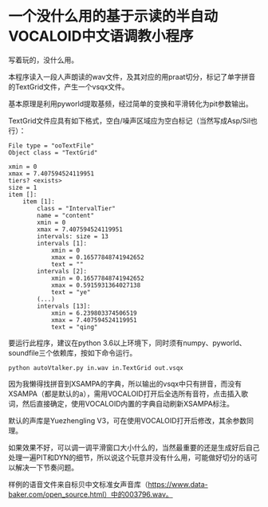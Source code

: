 # 一个没什么用的基于示读的半自动VOCALOID中文语调教小程序

写着玩的，没什么用。

本程序读入一段人声朗读的wav文件，及其对应的用praat切分，标记了单字拼音的TextGrid文件，产生一个vsqx文件。

基本原理是利用pyworld提取基频，经过简单的变换和平滑转化为pit参数输出。

TextGrid文件应具有如下格式，空白/噪声区域应为空白标记（当然写成Asp/Sil也行）：

```
File type = "ooTextFile"
Object class = "TextGrid"

xmin = 0 
xmax = 7.407594524119951 
tiers? <exists> 
size = 1 
item []: 
    item [1]:
        class = "IntervalTier" 
        name = "content" 
        xmin = 0 
        xmax = 7.407594524119951 
        intervals: size = 13 
        intervals [1]:
            xmin = 0 
            xmax = 0.16577848741942652 
            text = "" 
        intervals [2]:
            xmin = 0.16577848741942652 
            xmax = 0.5915931364027138 
            text = "ye" 
        (...)
        intervals [13]:
            xmin = 6.239803374506519 
            xmax = 7.407594524119951 
            text = "qing" 
```

要运行此程序，建议在python 3.6以上环境下，同时须有numpy、pyworld、soundfile三个依赖库，按如下命令运行。

```
python autoVtalker.py in.wav in.TextGrid out.vsqx
```

因为我懒得找拼音到XSAMPA的字典，所以输出的vsqx中只有拼音，而没有XSAMPA（都是默认的a），需用VOCALOID打开后全选所有音符，点击插入歌词，然后直接确定，使用VOCALOID内置的字典自动刷新XSAMPA标注。

默认的声库是Yuezhengling V3，可在使用VOCALOID打开后修改，其余参数同理。

如果效果不好，可以调一调平滑窗口大小什么的，当然最重要的还是生成好后自己处理一遍PIT和DYN的细节，所以说这个玩意并没有什么用，可能做好切分的话可以解决一下节奏问题。

样例的语音文件来自标贝中文标准女声音库（https://www.data-baker.com/open_source.html）中的003796.wav。